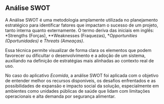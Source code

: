 ## Análise SWOT

A Análise SWOT é uma metodologia amplamente utilizada no planejamento estratégico para identificar fatores que impactam o sucesso de um projeto, tanto interna quanto externamente. O termo deriva das iniciais em inglês: *Strengths (Forças), **Weaknesses (Fraquezas), **Opportunities (Oportunidades)* e *Threats (Ameaças)*. 

Essa técnica permite visualizar de forma clara os elementos que podem favorecer ou dificultar o desenvolvimento e a adoção de um sistema, auxiliando na definição de estratégias mais alinhadas ao contexto real de uso. 

No caso do aplicativo *Ecomida*, a análise SWOT foi aplicada com o objetivo de entender melhor os recursos disponíveis, os desafios enfrentados e as possibilidades de expansão e impacto social da solução, especialmente em ambientes como unidades públicas de saúde que lidam com limitações operacionais e alta demanda por segurança alimentar.
